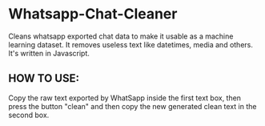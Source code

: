 # Whatsapp-Chat-Cleaner
Cleans whatsapp exported chat data to make it usable as a machine learning dataset. It removes useless text like datetimes, media and others.
It's written in Javascript.

## HOW TO USE:
Copy the raw text exported by WhatSapp inside the first text box, then press the button "clean" and then copy the new generated clean text in the second box.
